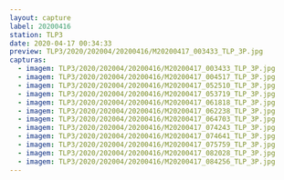 ```yaml
---
layout: capture
label: 20200416
station: TLP3
date: 2020-04-17 00:34:33
preview: TLP3/2020/202004/20200416/M20200417_003433_TLP_3P.jpg
capturas:
  - imagem: TLP3/2020/202004/20200416/M20200417_003433_TLP_3P.jpg
  - imagem: TLP3/2020/202004/20200416/M20200417_004517_TLP_3P.jpg
  - imagem: TLP3/2020/202004/20200416/M20200417_052510_TLP_3P.jpg
  - imagem: TLP3/2020/202004/20200416/M20200417_053719_TLP_3P.jpg
  - imagem: TLP3/2020/202004/20200416/M20200417_061818_TLP_3P.jpg
  - imagem: TLP3/2020/202004/20200416/M20200417_062238_TLP_3P.jpg
  - imagem: TLP3/2020/202004/20200416/M20200417_064703_TLP_3P.jpg
  - imagem: TLP3/2020/202004/20200416/M20200417_074243_TLP_3P.jpg
  - imagem: TLP3/2020/202004/20200416/M20200417_074641_TLP_3P.jpg
  - imagem: TLP3/2020/202004/20200416/M20200417_075759_TLP_3P.jpg
  - imagem: TLP3/2020/202004/20200416/M20200417_082028_TLP_3P.jpg
  - imagem: TLP3/2020/202004/20200416/M20200417_084256_TLP_3P.jpg
---
```

